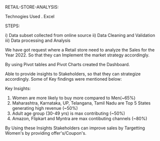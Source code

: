 RETAIL-STORE-ANALYSIS:

Technogies Used
. Excel

STEPS:

i) Data subset collected from online source
ii) Data Cleaning and Validation
iii) Data processing and Analysis

We have got request where a Retail store need to analyze the Sales for the Year 2022. So that they can Implement the market strategy accordingly.


By using Pivot tables and Pivot Charts created the Dashboard.

Able to provide insights to Stakeholders, so that they can strategize accordingly. Some of Key findings were mentioned below:

Key Insights:
1) Women are more likely to buy more compared to Men(~65%)
2) Maharashtra, Karnataka, UP, Telangana, Tamil Nadu are Top 5 States generating high revenue (~50%)
3) Adult age group (30-49 yrs) is max contributing (~50%)
4) Amazon, Flipkart and Myntra are max contibuting channels (~80%)

By Using these Insights Stakeholders can improve sales by Targetting Women's by providing offer's/Coupon's.
